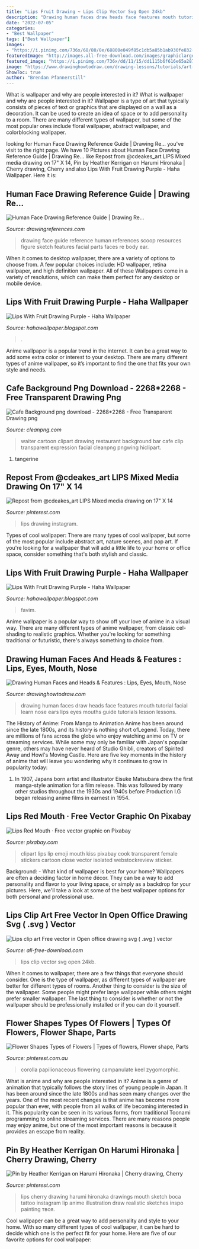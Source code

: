 ```yaml
---
title: "Lips Fruit Drawing ~ Lips Clip Vector Svg Open 24kb"
description: "Drawing human faces draw heads face features mouth tutorial facial learn nose ears lips eyes mouths guide tutorials lesson lessons"
date: "2022-07-05"
categories:
- "Best Wallpaper"
tags: ["Best Wallpaper"]
images:
- "https://i.pinimg.com/736x/68/80/0e/68800e049f85c1db5a85b1ab930fe832--pea-flower-nature-drawing.jpg"
featuredImage: "http://images.all-free-download.com/images/graphiclarge/lips_clip_art_12897.jpg"
featured_image: "https://i.pinimg.com/736x/dd/11/15/dd1115b6f616e65a2871fa5daffa2ae4--cherry-drawing-drawing-lips.jpg"
image: "https://www.drawinghowtodraw.com/drawing-lessons/tutorials/art-complete-guide/images/art-complete-guide_img_22.jpg"
ShowToc: true
author: "Brendan Pfannerstill"
---
```



What is wallpaper and why are people interested in it?
What is wallpaper and why are people interested in it?
Wallpaper is a type of art that typically consists of pieces of text or graphics that are displayed on a wall as a decoration. It can be used to create an idea of space or to add personality to a room. There are many different types of wallpaper, but some of the most popular ones include floral wallpaper, abstract wallpaper, and colorblocking wallpaper.

	

		
looking for Human Face Drawing Reference Guide | Drawing Re... you've visit to the right page. We have 10 Pictures about Human Face Drawing Reference Guide | Drawing Re... like Repost from @cdeakes_art LIPS Mixed media drawing on 17&quot; X 14, Pin by Heather Kerrigan on Harumi Hironaka | Cherry drawing, Cherry and also Lips With Fruit Drawing Purple - Haha Wallpaper. Here it is:
		
    
## Human Face Drawing Reference Guide | Drawing Re...

<img loading=lazy src="http://img.scoop.it/C-gvXahcv-Yh3oRQRConyTl72eJkfbmt4t8yenImKBVvK0kTmF0xjctABnaLJIm9" onerror="this.onerror=null;this.src='https://tse1.mm.bing.net/th?id=OIP.bfjMRn0qFGkEXCDe2Q6D2AHaKJ&amp;pid=15.1';" alt="Human Face Drawing Reference Guide | Drawing Re...">

_Source: drawingreferences.com_

>drawing face guide reference human references scoop resources figure sketch features facial parts faces re body ear. 

	

When it comes to desktop wallpaper, there are a variety of options to choose from. A few popular choices include: HD wallpaper, retina wallpaper, and high definition wallpaper. All of these Wallpapers come in a variety of resolutions, which can make them perfect for any desktop or mobile device. 

    
## Lips With Fruit Drawing Purple - Haha Wallpaper

<img loading=lazy src="https://i.ytimg.com/vi/5tvv7CYjKfk/hqdefault.jpg" onerror="this.onerror=null;this.src='https://tse2.mm.bing.net/th?id=OIP.QYS5ykuaC8UBKWcnWLqZQQHaFj&amp;pid=15.1';" alt="Lips With Fruit Drawing Purple - Haha Wallpaper">

_Source: hahawallpaper.blogspot.com_

>. 

	

Anime wallpaper is a popular trend in the internet. It can be a great way to add some extra color or interest to your desktop. There are many different types of anime wallpaper, so it’s important to find the one that fits your own style and needs.

    
## Cafe Background Png Download - 2268*2268 - Free Transparent Drawing Png

<img loading=lazy src="https://banner2.cleanpng.com/20181201/hyk/kisspng-clip-art-image-drawing-cartoon-waiter-5c030c057190e4.5534819115437035574652.jpg" onerror="this.onerror=null;this.src='https://tse2.mm.bing.net/th?id=OIP.1p0iIMJ_IdYOpqplQXCXhAHaHa&amp;pid=15.1';" alt="Cafe Background png download - 2268*2268 - Free Transparent Drawing png">

_Source: cleanpng.com_

>waiter cartoon clipart drawing restaurant background bar cafe clip transparent expression facial cleanpng pngwing hiclipart. 

	

1. tangerine 

    
## Repost From @cdeakes_art LIPS Mixed Media Drawing On 17&quot; X 14

<img loading=lazy src="https://i.pinimg.com/736x/15/45/d0/1545d016c78ef133ff53e01b3601f727--makeup-drawing-drawing-art.jpg" onerror="this.onerror=null;this.src='https://tse1.mm.bing.net/th?id=OIP.2EF05-vRG3PxiHZ69mIVVgHaHa&amp;pid=15.1';" alt="Repost from @cdeakes_art LIPS Mixed media drawing on 17&quot; X 14">

_Source: pinterest.com_

>lips drawing instagram. 

	

Types of cool wallpaper:
There are many types of cool wallpaper, but some of the most popular include abstract art, nature scenes, and pop art. If you're looking for a wallpaper that will add a little life to your home or office space, consider something that's both stylish and classic.

    
## Lips With Fruit Drawing Purple - Haha Wallpaper

<img loading=lazy src="http://s1.favim.com/orig/150731/art-drawing-kunst-lips-Favim.com-3035240.jpg" onerror="this.onerror=null;this.src='https://tse4.mm.bing.net/th?id=OIP.9NuXvP_vPZlT4BdHYDGu3QHaGD&amp;pid=15.1';" alt="Lips With Fruit Drawing Purple - Haha Wallpaper">

_Source: hahawallpaper.blogspot.com_

>favim. 

	

Anime wallpaper is a popular way to show off your love of anime in a visual way. There are many different types of anime wallpaper, from classic cel-shading to realistic graphics. Whether you're looking for something traditional or futuristic, there's always something to choice from.

    
## Drawing Human Faces And Heads &amp; Features : Lips, Eyes, Mouth, Nose

<img loading=lazy src="https://www.drawinghowtodraw.com/drawing-lessons/tutorials/art-complete-guide/images/art-complete-guide_img_22.jpg" onerror="this.onerror=null;this.src='https://tse3.mm.bing.net/th?id=OIP.cT9fZ-0XtjVZBjdmLXVbjgHaLP&amp;pid=15.1';" alt="Drawing Human Faces and Heads &amp; Features : Lips, Eyes, Mouth, Nose">

_Source: drawinghowtodraw.com_

>drawing human faces draw heads face features mouth tutorial facial learn nose ears lips eyes mouths guide tutorials lesson lessons. 

	

The History of Anime: From Manga to Animation
Anime has been around since the late 1800s, and its history is nothing short ofLegend. Today, there are millions of fans across the globe who enjoy watching anime on TV or streaming services. While some may only be familiar with Japan's popular genre, others may have never heard of Studio Ghibli, creators of Spirited Away and Howl's Moving Castle. Here are five key moments in the history of anime that will leave you wondering why it continues to grow in popularity today:
1) In 1907, Japans born artist and illustrator Eisuke Matsubara drew the first manga-style animation for a film release. This was followed by many other studios throughout the 1930s and 1940s before Production I.G began releasing anime films in earnest in 1954.

    
## Lips Red Mouth · Free Vector Graphic On Pixabay

<img loading=lazy src="https://cdn.pixabay.com/photo/2014/04/03/10/00/lips-309593_960_720.png" onerror="this.onerror=null;this.src='https://tse3.mm.bing.net/th?id=OIP.ndJ_GmDp6_m2gHza6DjpywHaDt&amp;pid=15.1';" alt="Lips Red Mouth · Free vector graphic on Pixabay">

_Source: pixabay.com_

>clipart lips lip emoji mouth kiss pixabay cook transparent female stickers cartoon close vector isolated webstockreview sticker. 

	

Background: - What kind of wallpaper is best for your home?
Wallpapers are often a deciding factor in home décor. They can be a way to add personality and flavor to your living space, or simply as a backdrop for your pictures. Here, we'll take a look at some of the best wallpaper options for both personal and professional use.

    
## Lips Clip Art Free Vector In Open Office Drawing Svg ( .svg ) Vector

<img loading=lazy src="http://images.all-free-download.com/images/graphiclarge/lips_clip_art_12897.jpg" onerror="this.onerror=null;this.src='https://tse3.mm.bing.net/th?id=OIP.uaUqhujhmeZnpyA6r74BqwHaEi&amp;pid=15.1';" alt="Lips clip art Free vector in Open office drawing svg ( .svg ) vector">

_Source: all-free-download.com_

>lips clip vector svg open 24kb. 

	

When it comes to wallpaper, there are a few things that everyone should consider. One is the type of wallpaper, as different types of wallpaper are better for different types of rooms. Another thing to consider is the size of the wallpaper. Some people might prefer large wallpaper while others might prefer smaller wallpaper. The last thing to consider is whether or not the wallpaper should be professionally installed or if you can do it yourself.

    
## Flower Shapes Types Of Flowers | Types Of Flowers, Flower Shape, Parts

<img loading=lazy src="https://i.pinimg.com/736x/68/80/0e/68800e049f85c1db5a85b1ab930fe832--pea-flower-nature-drawing.jpg" onerror="this.onerror=null;this.src='https://tse4.mm.bing.net/th?id=OIP.Q91__j6xLXhwl3jVdGFDGQHaLr&amp;pid=15.1';" alt="Flower Shapes Types of Flowers | Types of flowers, Flower shape, Parts">

_Source: pinterest.com.au_

>corolla papilionaceous flowering campanulate keel zygomorphic. 

	

What is anime and why are people interested in it?
Anime is a genre of animation that typically follows the story lines of young people in Japan. It has been around since the late 1800s and has seen many changes over the years. One of the most recent changes is that anime has become more popular than ever, with people from all walks of life becoming interested in it. This popularity can be seen in its various forms, from traditional Toonami programming to online streaming services. There are many reasons people may enjoy anime, but one of the most important reasons is because it provides an escape from reality.

    
## Pin By Heather Kerrigan On Harumi Hironaka | Cherry Drawing, Cherry

<img loading=lazy src="https://i.pinimg.com/736x/dd/11/15/dd1115b6f616e65a2871fa5daffa2ae4--cherry-drawing-drawing-lips.jpg" onerror="this.onerror=null;this.src='https://tse2.mm.bing.net/th?id=OIP.20sOSKhEpQHk0w3XOtsdYQHaHa&amp;pid=15.1';" alt="Pin by Heather Kerrigan on Harumi Hironaka | Cherry drawing, Cherry">

_Source: pinterest.com_

>lips cherry drawing harumi hironaka drawings mouth sketch boca tattoo instagram lip anime illustration draw realistic sketches inspo painting твоя. 

	

Cool wallpaper can be a great way to add personality and style to your home. With so many different types of cool wallpaper, it can be hard to decide which one is the perfect fit for your home. Here are five of our favorite options for cool wallpaper: 

